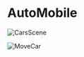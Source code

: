 # AutoMobile
![CarsScene](https://github.com/Yuracrit/AutoMobile/assets/146993026/9c7918e0-976b-4bff-abf5-62785b5e8fbb)

![MoveCar](https://github.com/Yuracrit/AutoMobile/assets/146993026/98d6f45a-41ea-47c7-98f8-d48d68302d72)
